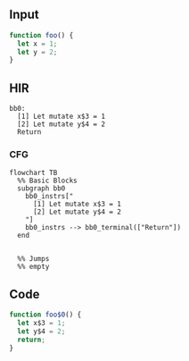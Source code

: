 
## Input

```javascript
function foo() {
  let x = 1;
  let y = 2;
}

```

## HIR

```
bb0:
  [1] Let mutate x$3 = 1
  [2] Let mutate y$4 = 2
  Return
```

### CFG

```mermaid
flowchart TB
  %% Basic Blocks
  subgraph bb0
    bb0_instrs["
      [1] Let mutate x$3 = 1
      [2] Let mutate y$4 = 2  
    "]    
    bb0_instrs --> bb0_terminal(["Return"])  
  end
  

  %% Jumps
  %% empty
```

## Code

```javascript
function foo$0() {
  let x$3 = 1;
  let y$4 = 2;
  return;
}

```
      